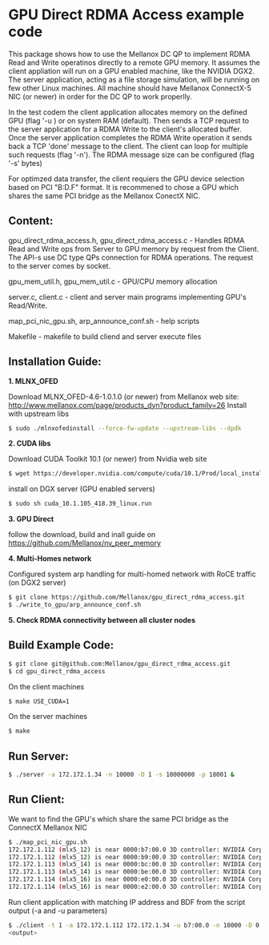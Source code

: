 # GPU Direct RDMA Access example code
This package shows how to use the Mellanox DC QP to implement RDMA Read and Write operatinos directly to a remote GPU memory. It assumes the client appliation will run on a GPU enabled machine, like the NVIDIA DGX2. The server application, acting as a file storage simulation, will be running on few other Linux machines. All machine should have Mellanox ConnectX-5 NIC (or newer) in order for the DC QP to work properlly.

In the test codem the client application allocates memory on the defined GPU (flag '-u ) or on system RAM (default). Then sends a TCP request to the server application for a RDMA Write to the client's allocated buffer. Once the server application completes the RDMA Write operation it sends back a TCP 'done' message to the client. The client can loop for multiple such requests (flag '-n'). The RDMA message size can be configured (flag '-s' bytes)

For optimzed data transfer, the client requiers the GPU device selection based on PCI "B:D.F" format. It is recommened to chose a GPU which shares the same PCI bridge as the Mellanox ConectX NIC.

## Content:

gpu_direct_rdma_access.h, gpu_direct_rdma_access.c - Handles RDMA Read and Write ops from Server to GPU memory by request from the Client.
The API-s use DC type QPs connection for RDMA operations. The request to the server comes by socket.

gpu_mem_util.h, gpu_mem_util.c - GPU/CPU memory allocation

server.c, client.c - client and server main programs implementing GPU's Read/Write.

map_pci_nic_gpu.sh, arp_announce_conf.sh - help scripts

Makefile - makefile to build cliend and server execute files

## Installation Guide:

**1. MLNX_OFED**

Download MLNX_OFED-4.6-1.0.1.0 (or newer) from Mellanox web site: http://www.mellanox.com/page/products_dyn?product_family=26
Install with upstream libs
```sh
$ sudo ./mlnxofedinstall --force-fw-update --upstream-libs --dpdk
```
**2. CUDA libs**

Download CUDA Toolkit 10.1 (or newer) from Nvidia web site
```sh
$ wget https://developer.nvidia.com/compute/cuda/10.1/Prod/local_installers/cuda_10.1.105_418.39_linux.run
```
install on DGX server (GPU enabled servers)
```sh
$ sudo sh cuda_10.1.105_418.39_linux.run
```
**3. GPU Direct**

follow the download, build and inall guide on https://github.com/Mellanox/nv_peer_memory

**4. Multi-Homes network**

Configured system arp handling for multi-homed network with RoCE traffic (on DGX2 server)
```sh
$ git clone https://github.com/Mellanox/gpu_direct_rdma_access.git
$ ./write_to_gpu/arp_announce_conf.sh
```
**5. Check RDMA connectivity between all cluster nodes**

## Build Example Code:

```sh
$ git clone git@github.com:Mellanox/gpu_direct_rdma_access.git
$ cd gpu_direct_rdma_access
```
On the client machines
```sh
$ make USE_CUDA=1
```
On the server machines
```sh
$ make
```

## Run Server:
```sh
$ ./server -a 172.172.1.34 -n 10000 -D 1 -s 10000000 -p 18001 &
```

## Run Client:

We want to find the GPU's which share the same PCI bridge as the ConnectX Mellanox NIC
```sh
$ ./map_pci_nic_gpu.sh
172.172.1.112 (mlx5_12) is near 0000:b7:00.0 3D controller: NVIDIA Corporation Device 1db8 (rev a1)
172.172.1.112 (mlx5_12) is near 0000:b9:00.0 3D controller: NVIDIA Corporation Device 1db8 (rev a1)
172.172.1.113 (mlx5_14) is near 0000:bc:00.0 3D controller: NVIDIA Corporation Device 1db8 (rev a1)
172.172.1.113 (mlx5_14) is near 0000:be:00.0 3D controller: NVIDIA Corporation Device 1db8 (rev a1)
172.172.1.114 (mlx5_16) is near 0000:e0:00.0 3D controller: NVIDIA Corporation Device 1db8 (rev a1)
172.172.1.114 (mlx5_16) is near 0000:e2:00.0 3D controller: NVIDIA Corporation Device 1db8 (rev a1)
```

Run client application with matching IP address and BDF from the script output (-a and -u parameters)
```sh
$ ./client -t 1 -a 172.172.1.112 172.172.1.34 -u b7:00.0 -n 10000 -D 0 -s 10000000 -p 18001 &
<output>
```

